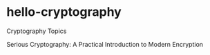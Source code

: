# hello-cryptography
Cryptography Topics

Serious Cryptography: A Practical Introduction to Modern Encryption
